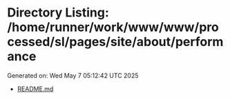 # Directory Listing: /home/runner/work/www/www/processed/sl/pages/site/about/performance
Generated on: Wed May  7 05:12:42 UTC 2025

- [README.md](README.md)

